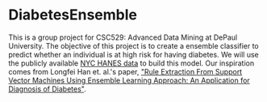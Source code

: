 # DiabetesEnsemble
This is a group project for CSC529: Advanced Data Mining at DePaul University. The objective of this project is to create a ensemble classifier to predict whether an individual is at high risk for having diabetes. We will use the publicly available [NYC HANES data](http://nychanes.org/data/) to build this model. Our inspiration comes from Longfei Han et. al.'s paper, ["Rule Extraction From Support Vector Machines Using Ensemble Learning Approach: An Application for Diagnosis of Diabetes"](https://ieeexplore.ieee.org/abstract/document/6818375/).
